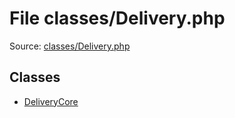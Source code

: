 File classes/Delivery.php
=========

Source: [classes/Delivery.php](https://github.com/PrestaShop/PrestaShop/blob/1.6.0.3/classes/Delivery.php)


Classes
-------

* [DeliveryCore](class.DeliveryCore.md)

